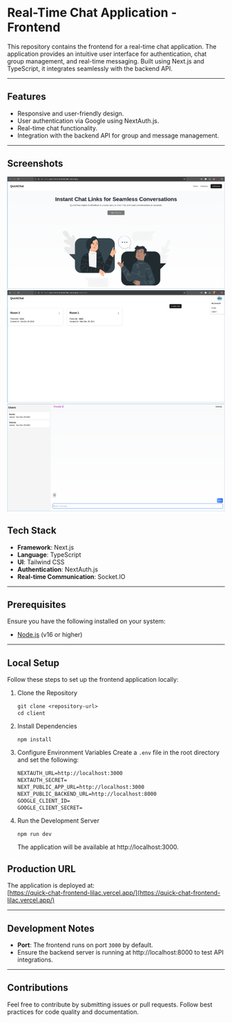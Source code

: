# Real-Time Chat Application - Frontend

This repository contains the frontend for a real-time chat application. The application provides an intuitive user interface for authentication, chat group management, and real-time messaging. Built using Next.js and TypeScript, it integrates seamlessly with the backend API.

---

## Features

- Responsive and user-friendly design.
- User authentication via Google using NextAuth.js.
- Real-time chat functionality.
- Integration with the backend API for group and message management.

---

## Screenshots

![quick-chat homepage](/public/images/quick-chat-homepage.png)
![quick-chat dashboard](/public/images/quick-chat-dashboard.png)
![quick-chat chatpage](/public/images/quick-chat-chatpage.png)

## Tech Stack

- **Framework**: Next.js
- **Language**: TypeScript
- **UI**: Tailwind CSS
- **Authentication**: NextAuth.js
- **Real-time Communication**: Socket.IO

---

## Prerequisites

Ensure you have the following installed on your system:

- [Node.js](https://nodejs.org/) (v16 or higher)

---

## Local Setup

Follow these steps to set up the frontend application locally:

1. Clone the Repository
	```
	git clone <repository-url>
	cd client
	```
2. Install Dependencies
	```
	npm install
	```
3. Configure Environment Variables
	Create a `.env` file in the root directory and set the following:
	```
	NEXTAUTH_URL=http://localhost:3000
	NEXTAUTH_SECRET=
	NEXT_PUBLIC_APP_URL=http://localhost:3000
	NEXT_PUBLIC_BACKEND_URL=http://localhost:8000
	GOOGLE_CLIENT_ID=
	GOOGLE_CLIENT_SECRET=
	```
4. Run the Development Server
	```
	npm run dev
	```
	The application will be available at http://localhost:3000.

## Production URL

The application is deployed at:  
[https://quick-chat-frontend-lilac.vercel.app/](https://quick-chat-frontend-lilac.vercel.app/)

----------

## Development Notes

-   **Port**: The frontend runs on port `3000` by default.
-   Ensure the backend server is running at http://localhost:8000 to test API integrations.

----------

## Contributions

Feel free to contribute by submitting issues or pull requests. Follow best practices for code quality and documentation.
